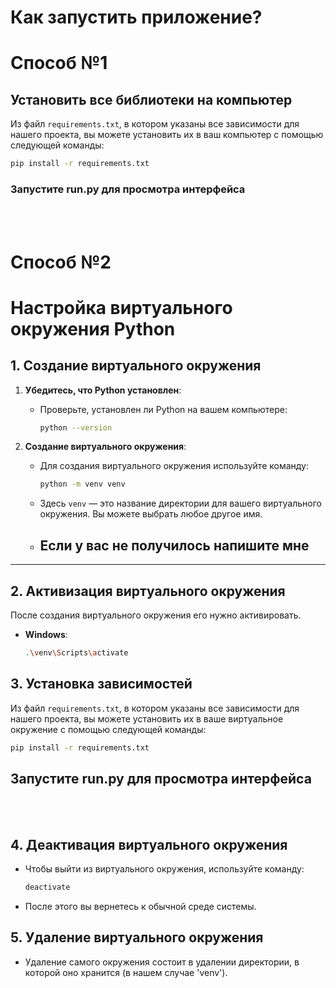# Как запустить приложение?

# Способ №1
## Установить все библиотеки на компьютер
Из файл `requirements.txt`, в котором указаны все зависимости для нашего проекта, вы можете установить их в ваш компьютер с помощью следующей команды:
   ```bash
   pip install -r requirements.txt
   ```
### Запустите run.py для просмотра интерфейса
<br><br>
# Способ №2
# Настройка виртуального окружения Python

## 1. Создание виртуального окружения

1. **Убедитесь, что Python установлен**:
   - Проверьте, установлен ли Python на вашем компьютере:
     ```bash
     python --version
     ```

2. **Создание виртуального окружения**:
   - Для создания виртуального окружения используйте команду:
     ```bash
     python -m venv venv
     ```
   - Здесь `venv` — это название директории для вашего виртуального окружения. Вы можете выбрать любое другое имя.

    - ## Если у вас не получилось напишите мне
---

## 2. Активизация виртуального окружения

После создания виртуального окружения его нужно активировать.

- **Windows**:
  ```bash
  .\venv\Scripts\activate
  ```
## 3. Установка зависимостей

Из файл `requirements.txt`, в котором указаны все зависимости для нашего проекта, вы можете установить их в ваше виртуальное окружение с помощью следующей команды:
   ```bash
   pip install -r requirements.txt
   ```
## Запустите run.py для просмотра интерфейса
<br><br>
## 4. Деактивация виртуального окружения
- Чтобы выйти из виртуального окружения, используйте команду:
    ```bash
    deactivate
    ```
- После этого вы вернетесь к обычной среде системы.

## 5. Удаление виртуального окружения
- Удаление самого окружения состоит в удалении директории, в которой оно хранится (в нашем случае 'venv').